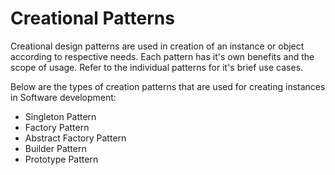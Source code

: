 # Creational Patterns

Creational design patterns are used in creation of an instance or object according to respective needs.
Each pattern has it's own benefits and the scope of usage. Refer to the individual patterns for it's brief use cases.

Below are the types of creation patterns that are used for creating instances in Software development:

- Singleton Pattern
- Factory Pattern
- Abstract Factory Pattern
- Builder Pattern
- Prototype Pattern
